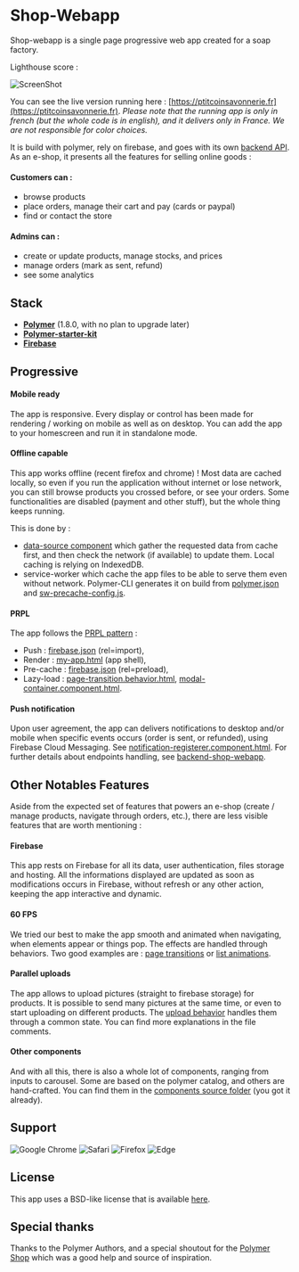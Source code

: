 # Shop-Webapp

Shop-webapp is a single page progressive web app created for a soap factory.

Lighthouse score :

![ScreenShot](https://firebasestorage.googleapis.com/v0/b/savon-1df9a.appspot.com/o/internal%2FScreen%20Shot%202017-05-19%20at%2016.34.10.png?alt=media&token=4a8c034c-ec8c-48d0-b557-9fab6e6bf6bb)

You can see the live version running here : [https://ptitcoinsavonnerie.fr](https://ptitcoinsavonnerie.fr).
*Please note that the running app is only in french (but the whole code is in english), and it delivers only in France. We are not responsible for color choices.*

It is build with polymer, rely on firebase, and goes with its own [backend API](https://github.com/cursed-duo/backend-shop-webapp).
As an e-shop, it presents all the features for selling online goods :

#### Customers can :
- browse products
- place orders, manage their cart and pay (cards or paypal)
- find or contact the store

#### Admins can :
- create or update products, manage stocks, and prices
- manage orders (mark as sent, refund)
- see some analytics

## Stack

* [**Polymer**](https://www.polymer-project.org/1.0/) (1.8.0, with no plan to upgrade later)
* [**Polymer-starter-kit**](https://developers.google.com/web/tools/polymer-starter-kit/)
* [**Firebase**](https://firebase.google.com/)

## Progressive

#### Mobile ready

The app is responsive. Every display or control has been made for rendering / working on mobile as well as on desktop. You can add the app to your homescreen and run it in standalone mode.

#### Offline capable

This app works offline (recent firefox and chrome) ! Most data are cached locally, so even if you run the application without internet or lose network, you can still browse products you crossed before, or see your orders. Some functionalities are disabled (payment and other stuff), but the whole thing keeps running.

This is done by :
- [data-source component](https://github.com/cursed-duo/shop-webapp/blob/master/src/components/data-source.component.html) which gather the requested data from cache first, and then check the network (if available) to update them. Local caching is relying on IndexedDB.
- service-worker which cache the app files to be able to serve them even without network. Polymer-CLI generates it on build from [polymer.json](https://github.com/cursed-duo/shop-webapp/blob/master/polymer.json) and [sw-precache-config.js](https://github.com/cursed-duo/shop-webapp/blob/master/sw-precache-config.js).

#### PRPL

The app follows the [PRPL pattern](https://developers.google.com/web/fundamentals/performance/prpl-pattern/) :
- Push : [firebase.json](https://github.com/cursed-duo/shop-webapp/blob/master/firebase.json) (rel=import),
- Render : [my-app.html](https://github.com/cursed-duo/shop-webapp/blob/master/src/my-app.html) (app shell),
- Pre-cache : [firebase.json](https://github.com/cursed-duo/shop-webapp/blob/master/firebase.json) (rel=preload),
- Lazy-load : [page-transition.behavior.html](https://github.com/cursed-duo/shop-webapp/blob/master/src/behaviors/page-transition.behavior.html), [modal-container.component.html](https://github.com/cursed-duo/shop-webapp/blob/master/src/components/modal-container.component.html).

#### Push notification

Upon user agreement, the app can delivers notifications to desktop and/or mobile when specific events occurs (order is sent, or refunded), using Firebase Cloud Messaging. See [notification-registerer.component.html](https://github.com/cursed-duo/shop-webapp/blob/master/src/components/notification-registerer.component.html).
For further details about endpoints handling, see [backend-shop-webapp](https://github.com/cursed-duo/backend-shop-webapp).

## Other Notables Features

Aside from the expected set of features that powers an e-shop (create / manage products, navigate through orders, etc.), there are less visible features that are worth mentioning :

#### Firebase

This app rests on Firebase for all its data, user authentication, files storage and hosting. All the informations displayed are updated as soon as modifications occurs in Firebase, without refresh or any other action, keeping the app interactive and dynamic.

#### 60 FPS

We tried our best to make the app smooth and animated when navigating, when elements appear or things pop. The effects are handled through behaviors. Two good examples are : [page transitions](https://github.com/cursed-duo/shop-webapp/blob/master/src/behaviors/page-transition.behavior.html) or [list animations](https://github.com/cursed-duo/shop-webapp/blob/master/src/behaviors/list-animation.behavior.html).

#### Parallel uploads
The app allows to upload pictures (straight to firebase storage) for products. It is possible to send many pictures at the same time, or even to start uploading on different products. The [upload behavior](https://github.com/cursed-duo/shop-webapp/blob/master/src/behaviors/upload.behavior.html) handles them through a common state. You can find more explanations in the file comments.

#### Other components
And with all this, there is also a whole lot of components, ranging from inputs to carousel. Some are based on the polymer catalog, and others are hand-crafted. You can find them in the [components source folder](https://github.com/cursed-duo/shop-webapp/tree/master/src/components) (you got it already).

## Support

![Google Chrome][logo_chrome] ![Safari][logo_safari] ![Firefox][logo_firefox] ![Edge][logo_edge]

## License

This app uses a BSD-like license that is available [here](https://github.com/cursed-duo/shop-webapp/blob/master/license.txt).

## Special thanks

Thanks to the Polymer Authors, and a special shoutout for the [Polymer Shop](https://github.com/Polymer/shop) which was a good help and source of inspiration.

[logo_chrome]: https://firebasestorage.googleapis.com/v0/b/savon-1df9a.appspot.com/o/internal%2Fchrome_64x64.png?alt=media&token=e5fe8e0c-b136-46b1-9b94-0dc39c2d10c5 "Google chrome"
[logo_safari]: https://firebasestorage.googleapis.com/v0/b/savon-1df9a.appspot.com/o/internal%2Fsafari_64x64.png?alt=media&token=50839dd0-2fe2-4d41-be25-a44889d6a78f "Safari"
[logo_firefox]: https://firebasestorage.googleapis.com/v0/b/savon-1df9a.appspot.com/o/internal%2Ffirefox_64x64.png?alt=media&token=c2a20811-8257-404a-8b16-d1c19e7adf27 "Firefox"
[logo_edge]: https://firebasestorage.googleapis.com/v0/b/savon-1df9a.appspot.com/o/internal%2Fedge_64x64.png?alt=media&token=32c863a5-595a-4eab-9fa5-2382fc4d5a4b "Edge"
